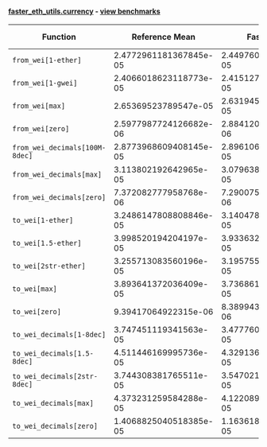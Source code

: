 #### [faster_eth_utils.currency](https://github.com/BobTheBuidler/faster-eth-utils/blob/runners/faster_eth_utils/currency.py) - [view benchmarks](https://github.com/BobTheBuidler/faster-eth-utils/blob/runners/benchmarks/test_currency_benchmarks.py)

| Function | Reference Mean | Faster Mean | % Change | Speedup (%) | x Faster | Faster |
|----------|---------------|-------------|----------|-------------|----------|--------|
| `from_wei[1-ether]` | 2.4772961181367845e-05 | 2.4497600050643277e-05 | 1.11% | 1.12% | 1.01x | ✅ |
| `from_wei[1-gwei]` | 2.4066018623118773e-05 | 2.4151278593998687e-05 | -0.35% | -0.35% | 1.00x | ❌ |
| `from_wei[max]` | 2.65369523789547e-05 | 2.6319452124604272e-05 | 0.82% | 0.83% | 1.01x | ✅ |
| `from_wei[zero]` | 2.5977987724126682e-06 | 2.8841204767670313e-06 | -11.02% | -9.93% | 0.90x | ❌ |
| `from_wei_decimals[100M-8dec]` | 2.8773968609408145e-05 | 2.8961066570686266e-05 | -0.65% | -0.65% | 0.99x | ❌ |
| `from_wei_decimals[max]` | 3.113802192642965e-05 | 3.0796388926981855e-05 | 1.10% | 1.11% | 1.01x | ✅ |
| `from_wei_decimals[zero]` | 7.372082777958768e-06 | 7.290075635794408e-06 | 1.11% | 1.12% | 1.01x | ✅ |
| `to_wei[1-ether]` | 3.2486147808808846e-05 | 3.140478167742399e-05 | 3.33% | 3.44% | 1.03x | ✅ |
| `to_wei[1.5-ether]` | 3.998520194204197e-05 | 3.933632730945443e-05 | 1.62% | 1.65% | 1.02x | ✅ |
| `to_wei[2str-ether]` | 3.255713083560196e-05 | 3.195755400422746e-05 | 1.84% | 1.88% | 1.02x | ✅ |
| `to_wei[max]` | 3.893641372036409e-05 | 3.7368618606818695e-05 | 4.03% | 4.20% | 1.04x | ✅ |
| `to_wei[zero]` | 9.39417064922315e-06 | 8.389943183446855e-06 | 10.69% | 11.97% | 1.12x | ✅ |
| `to_wei_decimals[1-8dec]` | 3.747451119341563e-05 | 3.477760797454426e-05 | 7.20% | 7.75% | 1.08x | ✅ |
| `to_wei_decimals[1.5-8dec]` | 4.511446169995736e-05 | 4.329136398111665e-05 | 4.04% | 4.21% | 1.04x | ✅ |
| `to_wei_decimals[2str-8dec]` | 3.744308381765511e-05 | 3.547021353132575e-05 | 5.27% | 5.56% | 1.06x | ✅ |
| `to_wei_decimals[max]` | 4.373231259584288e-05 | 4.122089211021456e-05 | 5.74% | 6.09% | 1.06x | ✅ |
| `to_wei_decimals[zero]` | 1.4068825040518385e-05 | 1.1636180372715946e-05 | 17.29% | 20.91% | 1.21x | ✅ |
